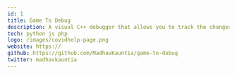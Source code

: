 ```yaml
---
id: 1
title: Game To Debug
description: A visual C++ debugger that allows you to track the changes in your code at every step.
tech: python js php
logo: /images/covidhelp-page.png
website: https://
github: https://github.com/MadhavKauntia/game-to-debug
twitter: madhavkauntia
---
```

